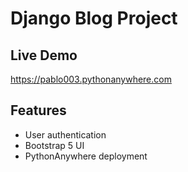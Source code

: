 # Django Blog Project
## Live Demo
https://pablo003.pythonanywhere.com
## Features
- User authentication
- Bootstrap 5 UI
- PythonAnywhere deployment

